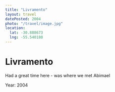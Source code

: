 ```yaml
---
title: "Livramento"
layout: travel
datePosted: 2004
photo: "/travel/image.jpg"
location:
  lat: -30.888673
  lng: -55.540180
---
```

# Livramento

Had a great time here - was where we met Abimael

Year: 2004
